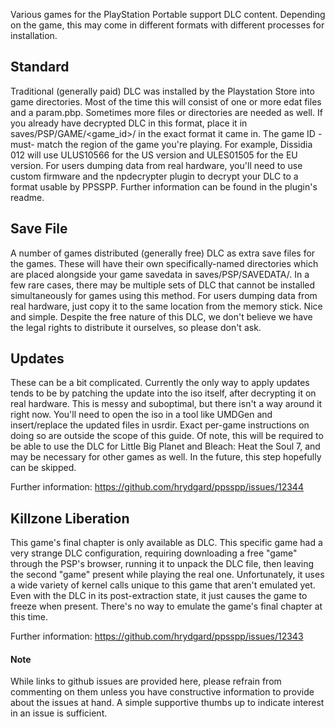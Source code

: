 Various games for the PlayStation Portable support DLC content. Depending on the game, this may come in different formats with different processes for installation.

## Standard
Traditional (generally paid) DLC was installed by the Playstation Store into game directories. Most of the time this will consist of one or more edat files and a param.pbp. Sometimes more files or directories are needed as well. If you already have decrypted DLC in this format, place it in saves/PSP/GAME/<game_id\>/ in the exact format it came in. The game ID -must- match the region of the game you're playing. For example, Dissidia 012 will use ULUS10566 for the US version and ULES01505 for the EU version. For users dumping data from real hardware, you'll need to use custom firmware and the npdecrypter plugin to decrypt your DLC to a format usable by PPSSPP. Further information can be found in the plugin's readme.

## Save File
A number of games distributed (generally free) DLC as extra save files for the games. These will have their own specifically-named directories which are placed alongside your game savedata in saves/PSP/SAVEDATA/. In a few rare cases, there may be multiple sets of DLC that cannot be installed simultaneously for games using this method. For users dumping data from real hardware, just copy it to the same location from the memory stick. Nice and simple. Despite the free nature of this DLC, we don't believe we have the legal rights to distribute it ourselves, so please don't ask.

## Updates
These can be a bit complicated. Currently the only way to apply updates tends to be by patching the update into the iso itself, after decrypting it on real hardware. This is messy and suboptimal, but there isn't a way around it right now. You'll need to open the iso in a tool like UMDGen and insert/replace the updated files in usrdir. Exact per-game instructions on doing so are outside the scope of this guide. Of note, this will be required to be able to use the DLC for Little Big Planet and Bleach: Heat the Soul 7, and may be necessary for other games as well. In the future, this step hopefully can be skipped.

Further information: https://github.com/hrydgard/ppsspp/issues/12344

## Killzone Liberation
This game's final chapter is only available as DLC. This specific game had a very strange DLC configuration, requiring downloading a free "game" through the PSP's browser, running it to unpack the DLC file, then leaving the second "game" present while playing the real one. Unfortunately, it uses a wide variety of kernel calls unique to this game that aren't emulated yet. Even with the DLC in its post-extraction state, it just causes the game to freeze when present. There's no way to emulate the game's final chapter at this time.

Further information: https://github.com/hrydgard/ppsspp/issues/12343

#### Note
While links to github issues are provided here, please refrain from commenting on them unless you have constructive information to provide about the issues at hand. A simple supportive thumbs up to indicate interest in an issue is sufficient.
